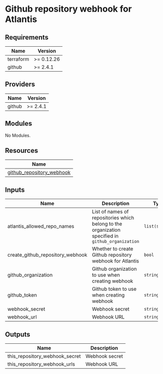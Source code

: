 # Github repository webhook for Atlantis

<!-- BEGINNING OF PRE-COMMIT-TERRAFORM DOCS HOOK -->
## Requirements

| Name | Version |
|------|---------|
| terraform | >= 0.12.26 |
| github | >= 2.4.1 |

## Providers

| Name | Version |
|------|---------|
| github | >= 2.4.1 |

## Modules

No Modules.

## Resources

| Name |
|------|
| [github_repository_webhook](https://registry.terraform.io/providers/hashicorp/github/2.4.1/docs/resources/repository_webhook) |

## Inputs

| Name | Description | Type | Default | Required |
|------|-------------|------|---------|:--------:|
| atlantis\_allowed\_repo\_names | List of names of repositories which belong to the organization specified in `github_organization` | `list(string)` | n/a | yes |
| create\_github\_repository\_webhook | Whether to create Github repository webhook for Atlantis | `bool` | `true` | no |
| github\_organization | Github organization to use when creating webhook | `string` | `""` | no |
| github\_token | Github token to use when creating webhook | `string` | `""` | no |
| webhook\_secret | Webhook secret | `string` | `""` | no |
| webhook\_url | Webhook URL | `string` | `""` | no |

## Outputs

| Name | Description |
|------|-------------|
| this\_repository\_webhook\_secret | Webhook secret |
| this\_repository\_webhook\_urls | Webhook URL |
<!-- END OF PRE-COMMIT-TERRAFORM DOCS HOOK -->
